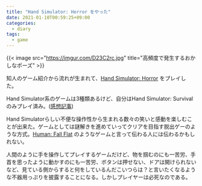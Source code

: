 ```yaml
---
title: "Hand Simulator: Horror をやった"
date: 2021-01-10T00:59:25+09:00
categories:
  - diary
tags:
  - game
---
```


{{< image src="https://imgur.com/D23C2rc.jpg" title="高頻度で発生するおかしなポーズ" >}}

知人のゲーム紹介から流れが生まれて、[Hand Simulator: Horror](https://store.steampowered.com/app/1027820/) をプレイした。

Hand Simulator系のゲームは3種類あるけど、自分はHand Simulator: Survivalのみプレイ済み。([感想記事](https://atepoyo.github.io/post/2019-12-18/))

Hand Simulatorらしい不便な操作性から生まれる数々の笑いと感動を楽しむことが出来た。ゲームとしては謎解きを進めていってクリアを目指す脱出ゲーのような方式。[Human: Fall Flat](https://store.steampowered.com/app/477160/Human_Fall_Flat/) のようなゲームと言って伝わる人には伝わるかもしれない。

人間のように手を操作してプレイするゲームだけど、物を掴むのにも一苦労、手首を思ったように動かすのにも一苦労、ボタンは押せない、ドアは開けられないなど、見ている側からすると何をしているんだこいつらは？と言いたくなるような不器用っぷりを披露することになる。しかしプレイヤーは必死なのである。





